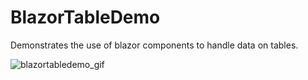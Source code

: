 # BlazorTableDemo

Demonstrates the use of blazor components to handle data on tables.

![blazortabledemo_gif](/Content/blazortabledemo.gif)
